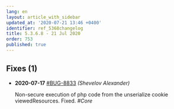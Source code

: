 ```yaml
---
lang: en
layout: article_with_sidebar
updated_at: '2020-07-21 13:46 +0400'
identifier: ref_5368changelog
title: 5.3.6.8 - 21 Jul 2020
order: 753
published: true
---
```

## Fixes (1)
* **2020-07-17** [#BUG-8833](https://xcn.myjetbrains.com/youtrack/issue/BUG-8833) _(Shevelov Alexander)_

  Non-secure execution of php code from the unserialize cookie viewedResources. Fixed. _#Core_
